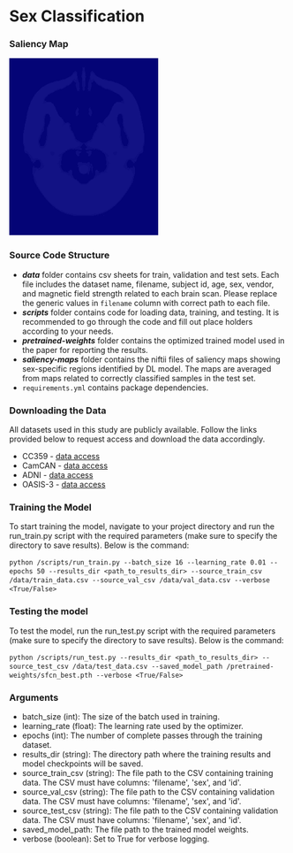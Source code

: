 # Sex Classification
### Saliency Map
![](https://github.com/mahsadibaji/sex-differences-brain-dl/blob/main/tiv-saliency-map.gif)
### Source Code Structure
- ***data*** folder contains csv sheets for train, validation and test sets. Each file includes the dataset name, filename, subject id, age, sex, vendor, and magnetic field strength related to each brain scan. Please replace the generic values in `filename` column with correct path to each file.
- ***scripts*** folder contains code for loading data, training, and testing. It is recommended to go through the code and fill out place holders according to your needs.
- ***pretrained-weights*** folder contains the optimized trained model used in the paper for reporting the results.
- ***saliency-maps*** folder contains the niftii files of saliency maps showing sex-specific regions identified by DL model. The maps are averaged from maps related to correctly classified samples in the test set.
- `requirements.yml` contains package dependencies.

### Downloading the Data
All datasets used in this study are publicly available. Follow the links provided below to request access and download the data accordingly.
- CC359 - [data access](https://www.ccdataset.com/download)
- CamCAN - [data access](https://camcan-archive.mrc-cbu.cam.ac.uk/dataaccess/)
- ADNI - [data access](https://adni.loni.usc.edu/data-samples/access-data/)
- OASIS-3 - [data access](https://www.oasis-brains.org/#data)
### Training the Model
To start training the model, navigate to your project directory and run the run_train.py script with the required parameters (make sure to specify the directory to save results). Below is the command:
```
python /scripts/run_train.py --batch_size 16 --learning_rate 0.01 --epochs 50 --results_dir <path_to_results_dir> --source_train_csv /data/train_data.csv --source_val_csv /data/val_data.csv --verbose <True/False>
```

### Testing the model
To test the model, run the run_test.py script with the required parameters (make sure to specify the directory to save results). Below is the command:
```
python /scripts/run_test.py --results_dir <path_to_results_dir> --source_test_csv /data/test_data.csv --saved_model_path /pretrained-weights/sfcn_best.pth --verbose <True/False>
```

### Arguments
- batch_size (int): The size of the batch used in training.
- learning_rate (float): The learning rate used by the optimizer.
- epochs (int): The number of complete passes through the training dataset.
- results_dir (string): The directory path where the training results and model checkpoints will be saved.
- source_train_csv (string): The file path to the CSV containing training data. The CSV must have columns: 'filename', 'sex', and 'id'.
- source_val_csv (string): The file path to the CSV containing validation data. The CSV must have columns: 'filename', 'sex', and 'id'.
- source_test_csv (string): The file path to the CSV containing validation data. The CSV must have columns: 'filename', 'sex', and 'id'.
- saved_model_path: The file path to the trained model weights.
- verbose (boolean): Set to True for verbose logging.

